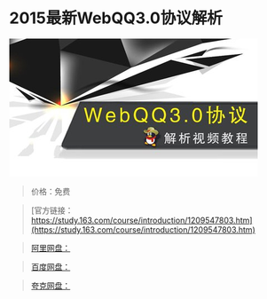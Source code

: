 # 2015最新WebQQ3.0协议解析

![img](../../../assets/study163/free/2defc72ece464f44820ab0f2ebc3edae.jpg)

> 价格：免费

> [官方链接：https://study.163.com/course/introduction/1209547803.htm](https://study.163.com/course/introduction/1209547803.htm)

> [阿里网盘：]()

> [百度网盘：]()

> [夸克网盘：]()
